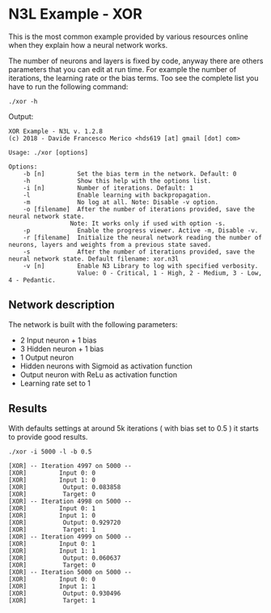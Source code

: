 # N3L Example - XOR

This is the most common example provided by various resources online when they explain how a neural network works.

The number of neurons and layers is fixed by code, anyway there are others parameters that you can edit at run time. For example the number of iterations, the learning rate or the bias terms.
Too see the complete list you have to run the following command:
```
./xor -h
```

Output:
```
XOR Example - N3L v. 1.2.8
(c) 2018 - Davide Francesco Merico <hds619 [at] gmail [dot] com>

Usage: ./xor [options]

Options:
	-b [n]         Set the bias term in the network. Default: 0
	-h             Show this help with the options list.
	-i [n]         Number of iterations. Default: 1
	-l             Enable learning with backpropagation.
	-m             No log at all. Note: Disable -v option.
	-o [filename]  After the number of iterations provided, save the neural network state.
                 Note: It works only if used with option -s.
	-p             Enable the progress viewer. Active -m, Disable -v.
	-r [filename]  Initialize the neural network reading the number of neurons, layers and weights from a previous state saved.
	-s             After the number of iterations provided, save the neural network state. Default filename: xor.n3l
	-v [n]         Enable N3 Library to log with specified verbosity.
	               Value: 0 - Critical, 1 - High, 2 - Medium, 3 - Low, 4 - Pedantic.
```

## Network description
The network is built with the following parameters:
- 2 Input neuron + 1 bias
- 3 Hidden neuron + 1 bias
- 1 Output neuron
- Hidden neurons with Sigmoid as activation function
- Output neuron with ReLu as activation function
- Learning rate set to 1

## Results
With defaults settings at around 5k iterations ( with bias set to 0.5 ) it starts to provide good results.

```
./xor -i 5000 -l -b 0.5
```

```
[XOR] -- Iteration 4997 on 5000 --
[XOR]         Input 0: 0
[XOR]         Input 1: 0
[XOR]          Output: 0.083858
[XOR]          Target: 0
[XOR] -- Iteration 4998 on 5000 --
[XOR]         Input 0: 1
[XOR]         Input 1: 0
[XOR]          Output: 0.929720
[XOR]          Target: 1
[XOR] -- Iteration 4999 on 5000 --
[XOR]         Input 0: 1
[XOR]         Input 1: 1
[XOR]          Output: 0.060637
[XOR]          Target: 0
[XOR] -- Iteration 5000 on 5000 --
[XOR]         Input 0: 0
[XOR]         Input 1: 1
[XOR]          Output: 0.930496
[XOR]          Target: 1
```
